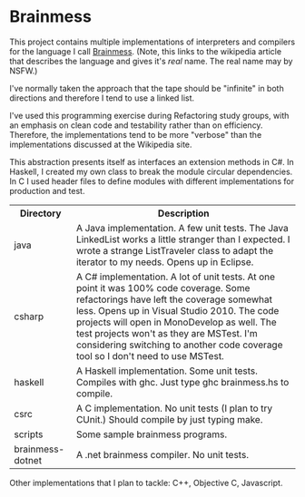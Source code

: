 Brainmess
=========

This project contains multiple implementations of interpreters and compilers for the language
I call [Brainmess](http://en.wikipedia.org/wiki/Brainfuck). (Note, this links
to the wikipedia article that describes the language and gives it's *real*
name. The real name may by NSFW.)

I've normally taken the approach that the tape should be "infinite" in
both directions and therefore I tend to use a linked list.

I've used this programming exercise during Refactoring study groups, with
an emphasis on clean code and testability rather than on
efficiency. Therefore, the implementations tend to be more "verbose" than
the implementations discussed at the Wikipedia site.

This abstraction presents itself as interfaces an extension methods in C#.
In Haskell, I created my own class to break the module circular dependencies.
In C I used header files to define modules with different implementations for
production and test.

<table>
    <tr>
        <th>Directory</th><th>Description</th>
    </tr>
    <tr>
        <td>java</td><td>A Java implementation. A few unit tests.
        The Java LinkedList works a little stranger than I expected.
        I wrote a strange ListTraveler class to adapt the iterator
        to my needs. Opens up in Eclipse.</td>
    </tr>
    <tr>
        <td>csharp</td><td>A C# implementation. A lot of unit tests. At one
        point it was 100% code coverage. Some refactorings have left
        the coverage somewhat less. Opens up in Visual Studio 2010. The
        code projects will open in MonoDevelop as well. The test projects
        won't as they are MSTest. I'm considering switching to another
        code coverage tool so I don't need to use MSTest.</td>
    </tr>
    <tr>
        <td>haskell</td><td>A Haskell implementation. Some unit tests.
        Compiles with ghc. Just type ghc brainmess.hs to compile.</td>
    </tr>
    <tr>
        <td>csrc</td><td>A C implementation. No unit tests (I plan to
        try CUnit.) Should compile by just typing make.</td>
    </tr>
    <tr>
        <td>scripts</td><td>Some sample brainmess programs.</td>
    </tr>
    <tr>
        <td>brainmess-dotnet</td>
        <td>A .net brainmess compiler. No unit tests.</td>
    </tr>
</table>

Other implementations that I plan to tackle: C++, Objective C, Javascript.
